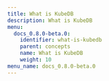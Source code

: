 ```yaml
---
title: What is KubeDB
description: What is KubeDB
menu:
  docs_0.8.0-beta.0:
    identifier: what-is-kubedb
    parent: concepts
    name: What is KubeDB
    weight: 10
menu_name: docs_0.8.0-beta.0
---
```


